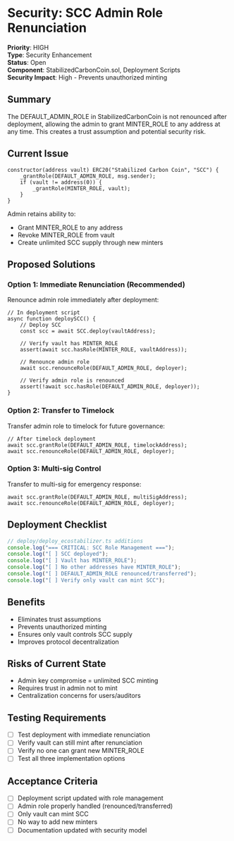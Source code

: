 # Security: SCC Admin Role Renunciation

**Priority**: HIGH  
**Type**: Security Enhancement  
**Status**: Open  
**Component**: StabilizedCarbonCoin.sol, Deployment Scripts  
**Security Impact**: High - Prevents unauthorized minting

## Summary

The DEFAULT_ADMIN_ROLE in StabilizedCarbonCoin is not renounced after deployment, allowing the admin to grant MINTER_ROLE to any address at any time. This creates a trust assumption and potential security risk.

## Current Issue

```solidity
constructor(address vault) ERC20("Stabilized Carbon Coin", "SCC") {
    _grantRole(DEFAULT_ADMIN_ROLE, msg.sender);
    if (vault != address(0)) {
        _grantRole(MINTER_ROLE, vault);
    }
}
```

Admin retains ability to:

- Grant MINTER_ROLE to any address
- Revoke MINTER_ROLE from vault
- Create unlimited SCC supply through new minters

## Proposed Solutions

### Option 1: Immediate Renunciation (Recommended)

Renounce admin role immediately after deployment:

```solidity
// In deployment script
async function deploySCC() {
    // Deploy SCC
    const scc = await SCC.deploy(vaultAddress);

    // Verify vault has MINTER_ROLE
    assert(await scc.hasRole(MINTER_ROLE, vaultAddress));

    // Renounce admin role
    await scc.renounceRole(DEFAULT_ADMIN_ROLE, deployer);

    // Verify admin role is renounced
    assert(!await scc.hasRole(DEFAULT_ADMIN_ROLE, deployer));
}
```

### Option 2: Transfer to Timelock

Transfer admin role to timelock for future governance:

```solidity
// After timelock deployment
await scc.grantRole(DEFAULT_ADMIN_ROLE, timelockAddress);
await scc.renounceRole(DEFAULT_ADMIN_ROLE, deployer);
```

### Option 3: Multi-sig Control

Transfer to multi-sig for emergency response:

```solidity
await scc.grantRole(DEFAULT_ADMIN_ROLE, multiSigAddress);
await scc.renounceRole(DEFAULT_ADMIN_ROLE, deployer);
```

## Deployment Checklist

```javascript
// deploy/deploy_ecostabilizer.ts additions
console.log("=== CRITICAL: SCC Role Management ===");
console.log("[ ] SCC deployed");
console.log("[ ] Vault has MINTER_ROLE");
console.log("[ ] No other addresses have MINTER_ROLE");
console.log("[ ] DEFAULT_ADMIN_ROLE renounced/transferred");
console.log("[ ] Verify only vault can mint SCC");
```

## Benefits

- Eliminates trust assumptions
- Prevents unauthorized minting
- Ensures only vault controls SCC supply
- Improves protocol decentralization

## Risks of Current State

- Admin key compromise = unlimited SCC minting
- Requires trust in admin not to mint
- Centralization concerns for users/auditors

## Testing Requirements

- [ ] Test deployment with immediate renunciation
- [ ] Verify vault can still mint after renunciation
- [ ] Verify no one can grant new MINTER_ROLE
- [ ] Test all three implementation options

## Acceptance Criteria

- [ ] Deployment script updated with role management
- [ ] Admin role properly handled (renounced/transferred)
- [ ] Only vault can mint SCC
- [ ] No way to add new minters
- [ ] Documentation updated with security model
